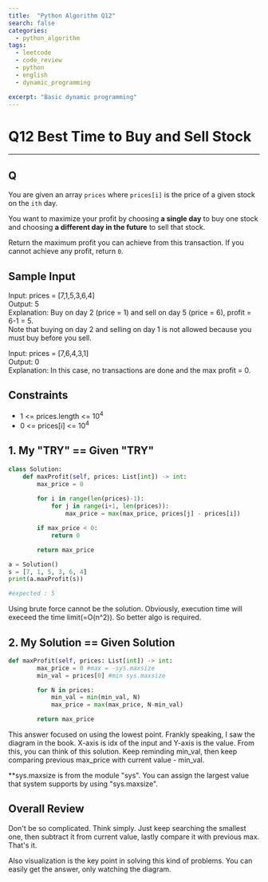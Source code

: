 ```yaml
---
title:  "Python Algorithm Q12"
search: false
categories: 
  - python_algorithm
tags:
  - leetcode
  - code_review
  - python
  - english
  - dynamic_programming

excerpt: "Basic dynamic programming"
---
```


# Q12 Best Time to Buy and Sell Stock
___


## Q
You are given an array `prices` where `prices[i]` is the price of a given stock on the `ith` day.

You want to maximize your profit by choosing __a single day__ to buy one stock and choosing __a different day in the future__ to sell that stock.

Return the maximum profit you can achieve from this transaction. If you cannot achieve any profit, return `0`.

## Sample Input

Input: prices = [7,1,5,3,6,4]  
Output: 5  
Explanation: Buy on day 2 (price = 1) and sell on day 5 (price = 6), profit = 6-1 = 5.  
Note that buying on day 2 and selling on day 1 is not allowed because you must buy before you sell. 

Input: prices = [7,6,4,3,1]  
Output: 0  
Explanation: In this case, no transactions are done and the max profit = 0.

## Constraints
- 1 <= prices.length <= 10<sup>4</sup>
- 0 <= prices[i] <= 10<sup>4</sup>

## 1. My "TRY" == Given "TRY"
```py
class Solution:
    def maxProfit(self, prices: List[int]) -> int:
        max_price = 0
        
        for i in range(len(prices)-1):
            for j in range(i+1, len(prices)):
                max_price = max(max_price, prices[j] - prices[i])

        if max_price < 0:
            return 0

        return max_price

a = Solution()
s = [7, 1, 5, 3, 6, 4]
print(a.maxProfit(s))

#expected : 5
```
Using brute force cannot be the solution. Obviously, execution time will execeed the time limit(=O(n^2)). So better algo is required.

## 2. My Solution == Given Solution
```py
def maxProfit(self, prices: List[int]) -> int:
        max_price = 0 #max = -sys.maxsize
        min_val = prices[0] #min sys.maxsize

        for N in prices:
            min_val = min(min_val, N)
            max_price = max(max_price, N-min_val)

        return max_price
```
This answer focused on using the lowest point. Frankly speaking, I saw the diagram in the book. X-axis is idx of the input and Y-axis is the value. From this, you can think of this solution. Keep reminding min_val, then keep comparing previous max_price with current value - min_val.  

**sys.maxsize is from the module "sys". You can assign the largest value that system supports by using "sys.maxsize".

## Overall Review
Don't be so complicated. Think simply. Just keep searching the smallest one, then subtract it from current value, lastly compare it with previous max. That's it.  

Also visualization is the key point in solving this kind of problems. You can easily get the answer, only watching the diagram.
